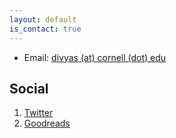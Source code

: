 ```yaml
---
layout: default
is_contact: true
---
```


* Email: [divyas (at) cornell (dot) edu](mailto:divyas@cornell.edu)


## Social

1. [Twitter](#https://twitter.com/dmshanmugam)
2. [Goodreads](#https://www.goodreads.com/user/show/76521824-divya-shanmugam)
